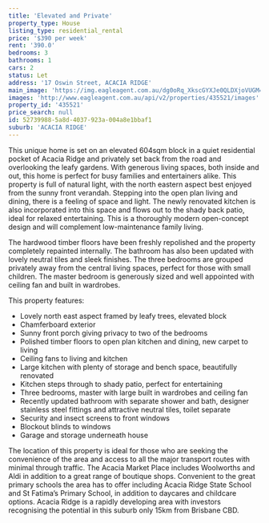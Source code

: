```yaml
---
title: 'Elevated and Private'
property_type: House
listing_type: residential_rental
price: '$390 per week'
rent: '390.0'
bedrooms: 3
bathrooms: 1
cars: 2
status: Let
address: '17 Oswin Street, ACACIA RIDGE'
main_image: 'https://img.eagleagent.com.au/dg0oRq_XkscGYXJe0QLDXjoVUGM=/1280x854/smart/https://s3-us-west-2.amazonaws.com/eagleagent-orig/images/6825193/423587866-image-M.jpg'
images: 'http://www.eagleagent.com.au/api/v2/properties/435521/images'
property_id: '435521'
price_search: null
id: 52739988-5a8d-4037-923a-004a8e1bbaf1
suburb: 'ACACIA RIDGE'
---
```

This unique home is set on an elevated 604sqm block in a quiet residential pocket of Acacia Ridge and privately set back from the road and overlooking the leafy gardens. With generous living spaces, both inside and out, this home is perfect for busy families and entertainers alike. This property is full of natural light, with the north eastern aspect best enjoyed from the sunny front verandah. Stepping into the open plan living and dining, there is a feeling of space and light. The newly renovated kitchen is also incorporated into this space and flows out to the shady back patio, ideal for relaxed entertaining. This is a thoroughly modern open-concept design and will complement low-maintenance family living.

The hardwood timber floors have been freshly repolished and the property completely repainted internally. The bathroom has also been updated with lovely neutral tiles and sleek finishes. The three bedrooms are grouped privately away from the central living spaces, perfect for those with small children. The master bedroom is generously sized and well appointed with ceiling fan and built in wardrobes.

This property features:

*  Lovely north east aspect framed by leafy trees, elevated block
*  Chamferboard exterior
*  Sunny front porch giving privacy to two of the bedrooms
*  Polished timber floors to open plan kitchen and dining, new carpet to living
*  Ceiling fans to living and kitchen
*  Large kitchen with plenty of storage and bench space, beautifully renovated
*  Kitchen steps through to shady patio, perfect for entertaining
*  Three bedrooms, master with large built in wardrobes and ceiling fan
*  Recently updated bathroom with separate shower and bath, designer stainless steel fittings and attractive neutral tiles, toilet separate
*  Security and insect screens to front windows
*  Blockout blinds to windows
*  Garage and storage underneath house

The location of this property is ideal for those who are seeking the convenience of the area and access to all the major transport routes with minimal through traffic. The Acacia Market Place includes Woolworths and Aldi in addition to a great range of boutique shops. Convenient to the great primary schools the area has to offer including Acacia Ridge State School and St Fatima’s Primary School, in addition to daycares and childcare options. Acacia Ridge is a rapidly developing area with investors recognising the potential in this suburb only 15km from Brisbane CBD.